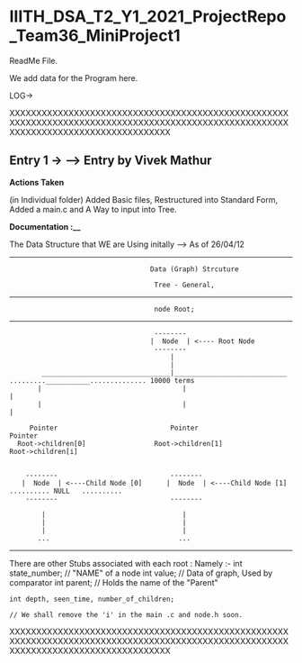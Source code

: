 # IIITH_DSA_T2_Y1_2021_ProjectRepo_Team36_MiniProject1


ReadMe File. 


We add data for the Program here. 






LOG->

XXXXXXXXXXXXXXXXXXXXXXXXXXXXXXXXXXXXXXXXXXXXXXXXXXXXXXXXXXXXXXXXXXXXXXXXXXXXXXXXXXXXXXXXXXXXXXXXXXXXXXXXXXXXXXXXXXXXXXXXXXXXXXXXXXXXXX

<h2>Entry 1 ->   --> Entry by Vivek Mathur</h2>

<b>Actions Taken</b>

(in Individual folder)
Added Basic files, Restructured into Standard Form, Added a main.c and A Way to input into Tree.


<b>Documentation :__</b>


The Data Structure that WE are Using initally --> As of 26/04/12
______________________________________________________________________________________________________________________________________

                                       Data (Graph) Strcuture
                                        
                                        Tree - General, 
                                        
______________________________________________________________________________________________________________________________________

                                        node Root;
______________________________________________________________________________________________________________________________________                                        
                                        
                                        
                                        --------
                                       |  Node  | <---- Root Node
                                        --------
                                            |
                                            |
            ________________________________|____________________________    .........___________.............. 10000 terms
           |                                   |                                          |
           |                                   |                                          |
         
         Pointer                            Pointer                                     Pointer
      Root->children[0]                 Root->children[1]                           Root->children[i]
           
           
        --------                            --------  
       |  Node  | <----Child Node [0]      |  Node  | <----Child Node [1]     .......... NULL   .......... 
        --------                            --------
        
            |                                  |
            |                                  |
            |                                  |
           ...                                ...
           
           
______________________________________________________________________________________________________________________________________           
        
   
   There are other Stubs associated with each root : Namely :-
    int state_number;     //  "NAME" of a node
    int value;            //    Data of graph, Used by comparator
    int parent;           //    Holds the name of the "Parent"
    
    
    int depth, seen_time, number_of_children;
    
    // We shall remove the 'i' in the main .c and node.h soon.
    
XXXXXXXXXXXXXXXXXXXXXXXXXXXXXXXXXXXXXXXXXXXXXXXXXXXXXXXXXXXXXXXXXXXXXXXXXXXXXXXXXXXXXXXXXXXXXXXXXXXXXXXXXXXXXXXXXXXXXXXXXXXXXXXXXXXXXX    
        
        
